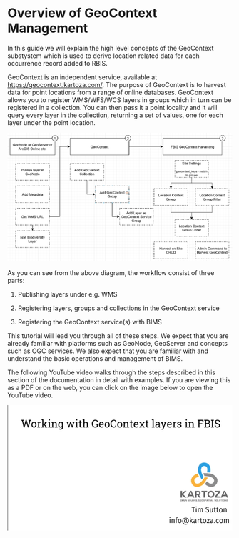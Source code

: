 # Overview of GeoContext Management

In this guide we will explain the high level concepts of the GeoContext substystem which is used to derive location related data for each occurrence record added to RBIS.

GeoContext is an independent service, available at <https://geocontext.kartoza.com/>. The purpose of GeoContext is to harvest data for point locations from a range of online databases. GeoContext allows you to register WMS/WFS/WCS layers in groups which in turn can be registered in a collection. You can then pass it a point locality and it will query every layer in the collection, returning a set of values, one for each layer under the point location.

![Geocontext Overview](img/GeoContextWorkflows.width-800.png)

As you can see from the above diagram, the workflow consist of three parts:

1) Publishing layers under e.g. WMS

2) Registering layers, groups and collections in the GeoContext service

3) Registering the GeoContext service(s) with BIMS

This tutorial will lead you through all of these steps. We expect that you are already familiar with platforms such as GeoNode, GeoServer and concepts such as OGC services. We also expect that you are familiar with and understand the basic operations and management of BIMS.

The following YouTube video walks through the steps described in this section of the documentation in detail with examples. If you are viewing this as a PDF or on the web, you can click on the image below to open the YouTube video.

[![Overview](img/geocontext-overview-youtube.png)](https://youtu.be/DkS6yvnuypc)
